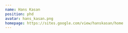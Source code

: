 ```yaml
---
name: Hans Kasan
position: phd
avatar: hans_kasan.png
homepage: https://sites.google.com/view/hanskasan/home
---
```


